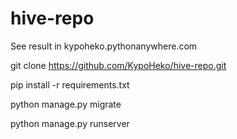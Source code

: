 # hive-repo
See result in kypoheko.pythonanywhere.com

git clone https://github.com/KypoHeko/hive-repo.git

pip install -r requirements.txt

python manage.py migrate

python manage.py runserver
